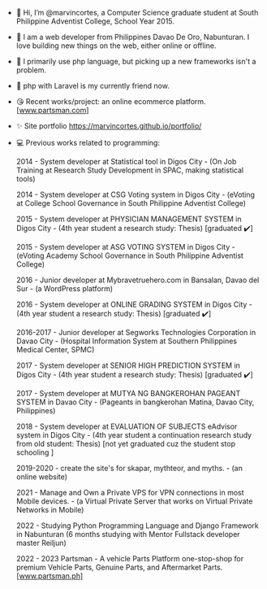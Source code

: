- 👋 Hi, I’m @marvincortes, a Computer Science graduate student at South Philippine Adventist College, School Year 2015.
- 👀 I am  a web developer from Philippines Davao De Oro, Nabunturan. I love building new things on the web, either online or offline.
- 🌱 I primarily use php language, but picking up a new frameworks isn't a problem.
- 💞️ php with Laravel is my currently friend now.
- 😘 Recent works/project: an online ecommerce platform. [www.partsman.com]
- ✨ Site portfolio  https://marvincortes.github.io/portfolio/
- 💻 Previous works related to programming: 
 
   2014 - System developer at Statistical tool in Digos City  -  (On Job Training at Research Study Development in SPAC, making statistical tools)
   
   2014 - System developer at CSG Voting system in Digos City -  (eVoting at College School Governance in South Philippine Adventist College)
   
   2015 - System developer at PHYSICIAN MANAGEMENT SYSTEM in Digos City  - (4th year student a research study: Thesis) [graduated ✔️]
   
   2015 - System developer at ASG VOTING SYSTEM in Digos City - (eVoting Academy School Governance in South Philippine Adventist College)
   
   2016 - Junior developer at Mybravetruehero.com in Bansalan, Davao del Sur -  (a WordPress platform)
   
   2016 - System developer at ONLINE GRADING SYSTEM in Digos City  -   (4th year student a research study: Thesis) [graduated ✔️]
   
   2016-2017 - Junior developer at Segworks Technologies Corporation in Davao City - (Hospital Information System at Southern Philippines Medical Center, SPMC)
   
   2017 - System developer at SENIOR HIGH PREDICTION SYSTEM in Digos City - (4th year student a research study: Thesis)  [graduated ✔️]
   
   2017 - System developer at MUTYA NG BANGKEROHAN PAGEANT SYSTEM in Davao City - (Pageants in bangkerohan Matina, Davao City, Philippines)
   
   2018 - System developer at EVALUATION OF SUBJECTS eAdvisor system in Digos City - (4th year student a continuation research study from old student: Thesis) [not yet graduated cuz the student stop schooling ]
   
   2019-2020  - create the site's for skapar, mythteor, and myths. - (an online website)
   
   2021 - Manage and Own a Private VPS for VPN connections in most Mobile devices. - (a Virtual Private Server that works on Virtual Private Networks in Mobile)
   
   2022 - Studying Python Programming Language and Django Framework in Nabunturan      (6 months studying with Mentor Fullstack developer master Reiljun)

   2022 - 2023  Partsman - A vehicle Parts Platform one-stop-shop for premium Vehicle Parts, Genuine Parts, and Aftermarket Parts. [www.partsman.ph]
   
<!---
marvincortes/marvincortes is a ✨ special ✨ repository because its `README.md` (this file) appears on your GitHub profile.
You can click the Preview link to take a look at your changes.
--->
